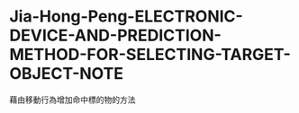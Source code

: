 # Jia-Hong-Peng-ELECTRONIC-DEVICE-AND-PREDICTION-METHOD-FOR-SELECTING-TARGET-OBJECT-NOTE
藉由移動行為增加命中標的物的方法
